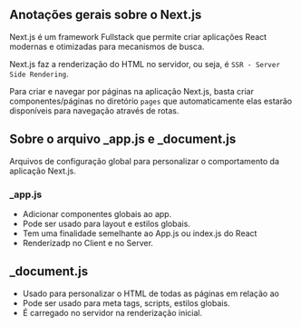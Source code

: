 ## Anotações gerais sobre o Next.js

Next.js é um framework Fullstack que permite criar aplicações React modernas e otimizadas para mecanismos de busca.

Next.js faz a renderização do HTML no servidor, ou seja, é `SSR - Server Side Rendering`.

Para criar e navegar por páginas na aplicação Next.js, basta criar componentes/páginas no diretório `pages` que automaticamente elas estarão disponíveis para navegação através de rotas.

## Sobre o arquivo _app.js e _document.js

Arquivos de configuração global para personalizar o comportamento da aplicação Next.js.

### _app.js

- Adicionar componentes globais ao app.
- Pode ser usado para layout e estilos globais.
- Tem uma finalidade semelhante ao App.js ou index.js do React
- Renderizadp no Client e no Server.

## _document.js

- Usado para personalizar o HTML de todas as páginas em relação ao <head>
- Pode ser usado para meta tags, scripts, estilos globais.
- É carregado no servidor na renderização inicial.

